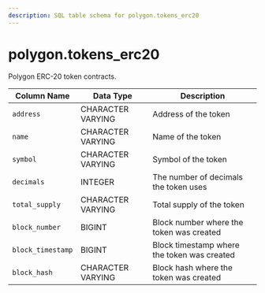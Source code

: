 ```yaml
---
description: SQL table schema for polygon.tokens_erc20
---
```


# polygon.tokens\_erc20

Polygon ERC-20 token contracts.

| Column Name       | Data Type         | Description                                 |
| ----------------- | ----------------- | ------------------------------------------- |
| `address`         | CHARACTER VARYING | Address of the token                        |
| `name`            | CHARACTER VARYING | Name of the token                           |
| `symbol`          | CHARACTER VARYING | Symbol of the token                         |
| `decimals`        | INTEGER           | The number of decimals the token uses       |
| `total_supply`    | CHARACTER VARYING | Total supply of the token                   |
| `block_number`    | BIGINT            | Block number where the token was created    |
| `block_timestamp` | BIGINT            | Block timestamp where the token was created |
| `block_hash`      | CHARACTER VARYING | Block hash where the token was created      |
